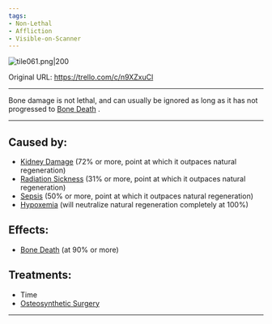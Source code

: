 ```yaml
---
tags:
- Non-Lethal
- Affliction
- Visible-on-Scanner
---
```


![tile061.png\|200](/Bones/Bone%20Damage%20-%20Attachments/6718845db30472d958dd7c18.png)

Original URL: https://trello.com/c/n9XZxuCl

---

Bone damage is not lethal, and can usually be ignored as long as it has not progressed to [Bone Death](Bone%20Death.md) .

---

## Caused by:

- [Kidney Damage](../Torso/Kidney%20Damage.md) (72% or more, point at which it outpaces natural regeneration)
- [Radiation Sickness](../Torso/Radiation%20Sickness.md) (31% or more, point at which it outpaces natural regeneration)
- [Sepsis](../Blood/Sepsis.md) (50% or more, point at which it outpaces natural regeneration)
- [Hypoxemia](../Blood/Hypoxemia.md) (will neutralize natural regeneration completely at 100%)

## Effects:

- [Bone Death](Bone%20Death.md) (at 90% or more)

## Treatments:

- Time
- [Osteosynthetic Surgery](../Procedures/Osteosynthetic%20Surgery.md)

---

